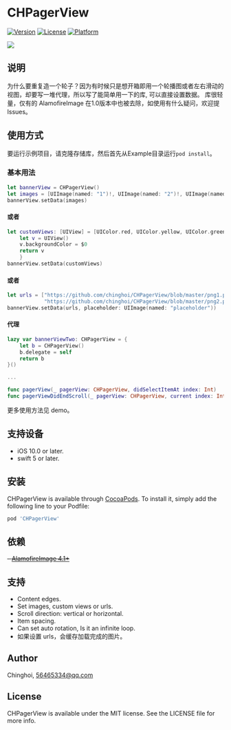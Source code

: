 # CHPagerView

[![Version](https://img.shields.io/github/v/tag/chinghoi/CHPagerView)](https://cocoapods.org/pods/CHPagerView)
[![License](https://img.shields.io/cocoapods/l/CHPagerView.svg?style=flat)](https://cocoapods.org/pods/CHPagerView)
[![Platform](https://img.shields.io/cocoapods/p/CHPagerView?color=green)](https://cocoapods.org/pods/CHPagerView)

![](https://github.com/chinghoi/CHPagerView/blob/master/demo.gif)

## 说明

为什么要重复造一个轮子？因为有时候只是想开箱即用一个轮播图或者左右滑动的视图，却要写一堆代理，所以写了能简单用一下的库, 可以直接设置数据。
库很轻量，仅有的 AlamofireImage 在1.0版本中也被去除，如使用有什么疑问，欢迎提 Issues。

## 使用方式

要运行示例项目，请克隆存储库，然后首先从Example目录运行`pod install`。

### 基本用法
```swift
let bannerView = CHPagerView()
let images = [UIImage(named: "1")!, UIImage(named: "2")!, UIImage(named: "3")!]
bannerView.setData(images)
```
#### 或者
```swift
let customViews: [UIView] = [UIColor.red, UIColor.yellow, UIColor.green].map {
    let v = UIView()
    v.backgroundColor = $0
    return v
    } 
bannerView.setData(customViews)
```
#### 或者
```swift
let urls = ["https://github.com/chinghoi/CHPagerView/blob/master/png1.png?raw=true",
            "https://github.com/chinghoi/CHPagerView/blob/master/png2.png?raw=true"]
bannerView.setData(urls, placeholder: UIImage(named: "placeholder"))

```
#### 代理
```swift
lazy var bannerViewTwo: CHPagerView = {
    let b = CHPagerView()
    b.delegate = self
    return b
}()

...

func pagerView(_ pagerView: CHPagerView, didSelectItemAt index: Int)
func pagerViewDidEndScroll(_ pagerView: CHPagerView, current index: Int)

```
更多使用方法见 demo。


## 支持设备
- iOS 10.0 or later.
- swift 5 or later.

## 安装

CHPagerView is available through [CocoaPods](https://cocoapods.org). To install
it, simply add the following line to your Podfile:

```ruby
pod 'CHPagerView'
```

## 依赖
~~- [AlamofireImage 4.1+](https://github.com/Alamofire/AlamofireImage)~~

## 支持
- Content edges.
- Set images, custom views or urls.
- Scroll direction: vertical or horizontal.
- Item spacing.
- Can set auto rotation, Is it an infinite loop.
- 如果设置 urls，会缓存加载完成的图片。

## Author

Chinghoi, 56465334@qq.com

## License

CHPagerView is available under the MIT license. See the LICENSE file for more info.
